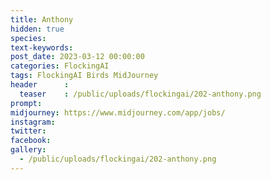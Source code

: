 ```yaml
---
title: Anthony
hidden: true
species: 
text-keywords: 
post_date: 2023-03-12 00:00:00
categories: FlockingAI
tags: FlockingAI Birds MidJourney 
header      :
  teaser    : /public/uploads/flockingai/202-anthony.png
prompt: 
midjourney: https://www.midjourney.com/app/jobs/
instagram: 
twitter: 
facebook: 
gallery: 
  - /public/uploads/flockingai/202-anthony.png
---
```


